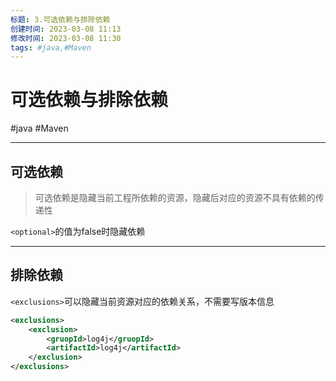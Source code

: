 ```yaml
---
标题: 3.可选依赖与排除依赖
创建时间: 2023-03-08 11:13
修改时间: 2023-03-08 11:30
tags: #java,#Maven
---
```


# 可选依赖与排除依赖
#java #Maven 

---
## 可选依赖
> 可选依赖是隐藏当前工程所依赖的资源，隐藏后对应的资源不具有依赖的传递性


`<optional>`的值为false时隐藏依赖

---
## 排除依赖


`<exclusions>`可以隐藏当前资源对应的依赖关系，不需要写版本信息

```xml
<exclusions>
	<exclusion>
		<gruopId>log4j</gruopId>
		<artifactId>log4j</artifactId>
	</exclusion>
</exclusions>
```
